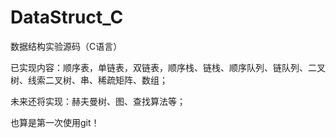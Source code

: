 # **DataStruct_C**

数据结构实验源码（C语言）

已实现内容：顺序表，单链表，双链表，顺序栈、链栈、顺序队列、链队列、二叉树、线索二叉树、串、稀疏矩阵、数组；

未来还将实现：赫夫曼树、图、查找算法等；

也算是第一次使用git！
